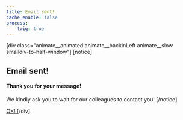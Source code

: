 ```yaml
---
title: Email sent!
cache_enable: false
process:
    twig: true
---
```

[div class="animate__animated animate__backInLeft animate__slow smalldiv-to-half-window"]
[notice]
## Email sent!
#### Thank you for your message!
We kindly ask you to wait for our colleagues to contact you!
[/notice]

<a href="/" class="btn vehicle-button"> OK! <i class="las la-angle-double-right"></i>  </a>
[/div]
